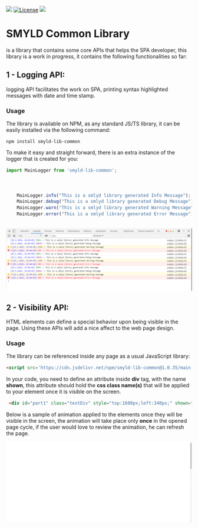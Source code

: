 [![](https://data.jsdelivr.com/v1/package/npm/smyld-lib-common/badge)](https://www.jsdelivr.com/package/npm/smyld-lib-common)
[![License](https://img.shields.io/badge/License-Apache%202.0-yellowgreen.svg)](https://github.com/MFjamil/smyld-lib-common/blob/master/LICENSE)
[![](https://img.shields.io/badge/NPM-smyld--lib--common-blue)](https://www.npmjs.com/package/smyld-lib-common)
# SMYLD Common Library
is a library that contains some core APIs that helps the SPA developer, this library is a work in progress, it contains the following functionalities so far:



## 1 - Logging API:

logging API facilitates the work on SPA, printing syntax highlighted messages with date and time stamp.

### Usage

The library is available on NPM, as any standard JS/TS library, it can be easily installed via the following command:
```
npm install smyld-lib-common
```

To make it easy and straight forward, there is an extra instance of the logger that is created for you:
```javascript
import MainLogger from 'smyld-lib-common';



    MainLogger.info("This is a smlyd library generated Info Message");
    MainLogger.debug("This is a smlyd library generated Debug Message");
    MainLogger.warn("This is a smlyd library generated Warning Message");
    MainLogger.error("This is a smlyd library generated Error Message");



```

![Library Commong Logging API usage - from smyld.org site](images/LogMessages.png)


## 2 - Visibility API:

HTML elements can define a special behavior upon being visible in the page. Using these APIs will add a nice affect to the web page design.




### Usage
The library can be referenced inside any page as a usual JavaScript library:

```html
<script src='https://cdn.jsdelivr.net/npm/smyld-lib-common@1.0.35/main.min.js'></script>
```

 In your code, you need to define an attribute inside **div** tag, with the name **shown**, this attribute should hold the **css class name(s)** that will be applied to your element once it is visible on the screen.
 
 ```html
  <div id="part1" class="testDiv" style="top:1600px;left:340px;" shown="myCssWhenVisible">One</div>
 ```
 
 Below is a sample of animation applied to the elements once they will be visible in the screen, the animation will take place only **once** in the opened page cycle, if the user would love to review the animation, he can refresh the page. 
 
![Library Commong Logging API usage - from smyld.org site](images/visible_api_demo.gif)


